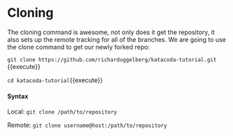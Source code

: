 # Cloning

The cloning command is awesome, not only does it get the repository, it also sets up the remote tracking for all of the branches. We are going to use the clone command to get our newly forked repo:

`git clone https://github.com/richarduggelberg/katacoda-tutorial.git`
{{execute}}

`cd katacoda-tutorial`{{execute}}

#### Syntax
Local: `git clone /path/to/repository`

Remote: `git clone username@host:/path/to/repository`